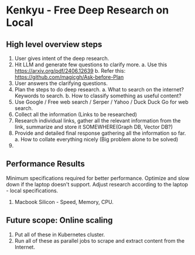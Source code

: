 # Kenkyu - Free Deep Research on Local

## High level overview steps

1. User gives intent of the deep research.
2. Hit LLM and generate few questions to clarify more.
    a. Use this https://arxiv.org/pdf/2406.12639
    b. Refer this: https://github.com/magicgh/Ask-before-Plan
3. User answers the clarifying questions.
4. Plan the steps to do deep research.
    a. What to search on the internet? Keywords to search.
    b. How to classify something as useful content?
5. Use Google / Free web search / Serper / Yahoo / Duck Duck Go for web search.
6. Collect all the information (Links to be researched)
7. Research individual links, gather all the relevant information from the link, summarize and store it SOMEWHERE(Graph DB, Vector DB?)
8. Provide and detailed final response gathering all the information so far.
    a. How to collate everything nicely (Big problem alone to be solved)
9. 


## Performance Results

Minimum specifications required for better performance. Optimize and slow down if the laptop doesn't support. Adjust research according to the laptop - local specifications.

1. Macbook Silicon - Speed, Memory, CPU.


## Future scope: Online scaling

1. Put all of these in Kubernetes cluster.
2. Run all of these as parallel jobs to scrape and extract content from the Internet.
